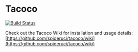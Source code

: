 # Tacoco
[![Build Status](https://travis-ci.com/spideruci/tacoco.svg?branch=master)](https://travis-ci.com/spideruci/tacoco)

Check out the Tacoco Wiki for installation and usage details: [https://github.com/spideruci/tacoco/wiki](https://github.com/spideruci/tacoco/wiki)
